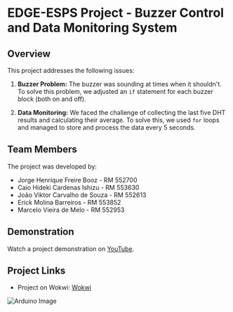 # EDGE-ESPS Project - Buzzer Control and Data Monitoring System

## Overview
This project addresses the following issues:

1. **Buzzer Problem:** The buzzer was sounding at times when it shouldn't. To solve this problem, we adjusted an `if` statement for each buzzer block (both on and off).

2. **Data Monitoring:** We faced the challenge of collecting the last five DHT results and calculating their average. To solve this, we used `for` loops and managed to store and process the data every 5 seconds.

## Team Members
The project was developed by:

- Jorge Henrique Freire Booz - RM 552700
- Caio Hideki Cardenas Ishizu - RM 553630
- João Viktor Carvalho de Souza - RM 552613
- Erick Molina Barreiros - RM 553852
- Marcelo Vieira de Melo - RM 552953

## Demonstration
Watch a project demonstration on [YouTube](https://www.youtube.com/watch?v=LERsxwInhY0).

## Project Links
- Project on Wokwi: [Wokwi](https://wokwi.com/projects/379980849278520321)

![Arduino Image](blob:https://web.whatsapp.com/d4667016-ca42-45de-ac57-2fad1c403fc0)
